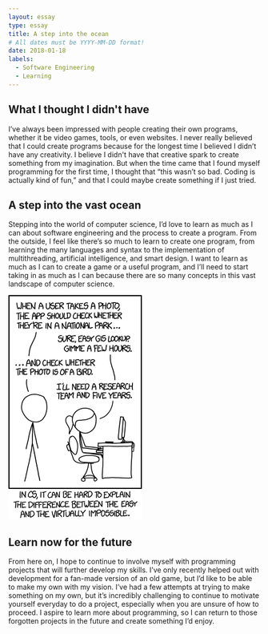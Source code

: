 ```yaml
---
layout: essay
type: essay
title: A step into the ocean
# All dates must be YYYY-MM-DD format!
date: 2018-01-18
labels:
  - Software Engineering
  - Learning
---
```


## What I thought I didn't have

I’ve always been impressed with people creating their own programs, whether it be video games, tools, or even websites. I never really believed that I could create programs because for the longest time I believed I didn’t have any creativity. I believe I didn't have that creative spark to create something from my imagination. But when the time came that I found myself programming for the first time, I thought that “this wasn’t so bad. Coding is actually kind of fun,” and that I could maybe create something if I just tried. 

## A step into the vast ocean

Stepping into the world of computer science, I’d love to learn as much as I can about software engineering and the process to create a program. From the outside, I feel like there’s so much to learn to create one program, from learning the many languages and syntax to the implementation of multithreading, artificial intelligence, and smart design. I want to learn as much as I can to create a game or a useful program, and I’ll need to start taking in as much as I can because there are so many concepts in this vast landscape of computer science.

<img class="ui medium left floated image" src="../images/tasks.png">

## Learn now for the future

From here on, I hope to continue to involve myself with programming projects that will further develop my skills. I’ve only recently helped out with development for a fan-made version of an old game, but I’d like to be able to make my own with my vision. I’ve had a few attempts at trying to make something on my own, but it’s incredibly challenging to continue to motivate yourself everyday to do a project, especially when you are unsure of how to proceed. I aspire to learn more about programming, so I can return to those forgotten projects in the future and create something I’d enjoy.

